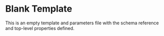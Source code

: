 # Blank Template

This is an empty template and parameters file with the schema reference and top-level properties defined.
